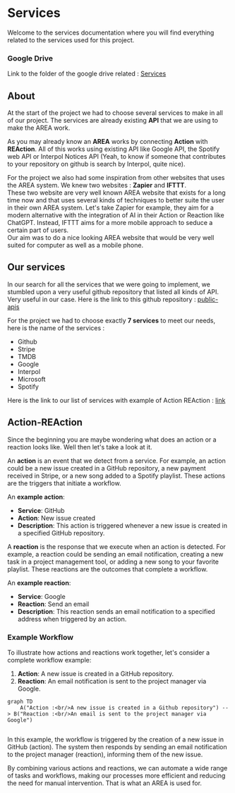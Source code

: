 # Services

Welcome to the services documentation where you will find everything related to the services used for this project.

### Google Drive

Link to the folder of the google drive related : [Services](https://drive.google.com/drive/folders/1DB13jL5AZHboqqtxwosQ_k78navmMrfO)

## About

At the start of the project we had to choose several services to make in all of our project. The services are already existing **API** that we are using to make the AREA work.

As you may already know an **AREA** works by connecting **Action** with **REAction**. All of this works using existing API like Google API, the Spotify web API or Interpol Notices API (Yeah, to know if someone that contributes to your repository on github is search by Interpol, quite nice).

For the project we also had some inspiration from other websites that uses the AREA system. We knew two websites : **Zapier** and **IFTTT**. \
These two website are very well known AREA website that exists for a long time now and that uses several kinds of techniques to better suite the user in their own AREA system. Let's take Zapier for example, they aim for a modern alternative with the integration of AI in their Action or Reaction like ChatGPT. Instead, IFTTT aims for a more mobile approach to seduce a certain part of users. \
Our aim was to do a nice looking AREA website that would be very well suited for computer as well as a mobile phone.

## Our services

In our search for all the services that we were going to implement, we stumbled upon a very useful github repository that listed all kinds of API. Very useful in our case. Here is the link to this github repository : [public-apis](https://github.com/public-apis/public-apis)

For the project we had to choose exactly **7 services** to meet our needs, here is the name of the services :
- Github
- Stripe
- TMDB
- Google
- Interpol
- Microsoft
- Spotify

Here is the link to our list of services with example of Action REAction : [link](https://docs.google.com/document/d/1aUjQjh-PXsvZBNcvug_akDXQm7c0KKCYHwNhgjf-AfE/edit?tab=t.wssc4j3o35lb)

## Action-REAction

Since the beginning you are maybe wondering what does an action or a reaction looks like. Well then let's take a look at it.

An **action** is an event that we detect from a service. For example, an action could be a new issue created in a GitHub repository, a new payment received in Stripe, or a new song added to a Spotify playlist. These actions are the triggers that initiate a workflow.

An **example action**:
- **Service**: GitHub
- **Action**: New issue created
- **Description**: This action is triggered whenever a new issue is created in a specified GitHub repository.

A **reaction** is the response that we execute when an action is detected. For example, a reaction could be sending an email notification, creating a new task in a project management tool, or adding a new song to your favorite playlist. These reactions are the outcomes that complete a workflow.

An **example reaction**:
- **Service**: Google
- **Reaction**: Send an email
- **Description**: This reaction sends an email notification to a specified address when triggered by an action.

### Example Workflow

To illustrate how actions and reactions work together, let's consider a complete workflow example:

1. **Action**: A new issue is created in a GitHub repository.
2. **Reaction**: An email notification is sent to the project manager via Google.

```mermaid
graph TD
    A("Action :<br/>A new issue is created in a Github repository") --> B("Reaction :<br/>An email is sent to the project manager via Google")
    
```

In this example, the workflow is triggered by the creation of a new issue in GitHub (action). The system then responds by sending an email notification to the project manager (reaction), informing them of the new issue.

By combining various actions and reactions, we can automate a wide range of tasks and workflows, making our processes more efficient and reducing the need for manual intervention. That is what an AREA is used for.
